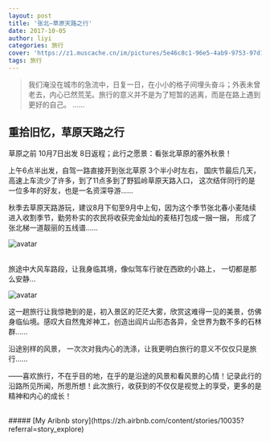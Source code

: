 ```yaml
---
layout: post
title: '张北—草原天路之行'
date: 2017-10-05
author: liyi
categories: 旅行
cover: 'https://z1.muscache.cn/im/pictures/5e46c8c1-96e5-4ab9-9753-97d19cc21b3d.jpg?aki_policy=x_large'
tags: 旅行 
---
```


>  我们淹没在城市的急流中，日复一日，在小小的格子间埋头奋斗；外表未曾老去，内心已然荒芜。旅行的意义并不是为了短暂的逃离，而是在路上遇到更好的自己。 ......



## 重拾旧忆，草原天路之行

草原之前 10月7日出发 8日返程；此行之愿景：看张北草原的塞外秋景！

上午6点半出发，自驾一路直接开到张北草原 3个半小时左右， 国庆节最后几天，高速上车流少了许多，到了11点多到了野狐岭草原天路入口， 这次结伴同行的是一位多年的好友，也是一名资深导游……

秋季去草原天路游玩，建议8月下旬至9月中上旬，因为这个季节张北春小麦陆续进入收割季节，勤劳朴实的农民将收获完金灿灿的麦秸打包成一捆一捆， 形成了张北梯一道靓丽的五线谱……

![avatar](https://z1.muscache.cn/im/pictures/766c1271-45ae-4714-89a2-2c25a1d41ea7.jpg?aki_policy=x_large)

<br>
旅途中大风车路段，让我身临其境，像似驾车行驶在西欧的小路上， 一切都是那么安静...  

![avatar](https://z1.muscache.cn/im/pictures/95a03cab-0653-48bc-abff-ac7f619a0de2.jpg?aki_policy=x_large_portrait)


这一趟旅行让我惊艳到的是，初入景区的茫茫大雾，欣赏这难得一见的美景，仿佛身临仙境。感叹大自然鬼斧神工，创造出阎片山形态各异，全世界为数不多的石林群……




沿途别样的风景， 一次次对我内心的洗涤，让我更明白旅行的意义不仅仅只是旅行……

——喜欢旅行，不在乎目的地，在乎的是沿途的风景和看风景的心情！记录此行的沿路所见所闻，所思所想！此次旅行，收获到的不仅仅是视觉上的享受，更多的是精神和内心的成长！



<br>
##### [My Aribnb story](https://zh.airbnb.com/content/stories/10035?referral=story_explore)








